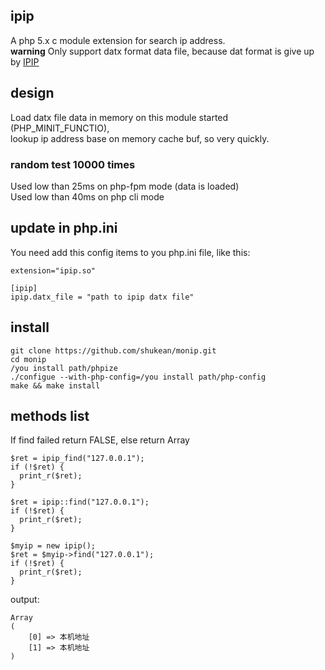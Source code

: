 ## ipip  
A php 5.x c module extension for search ip address.  
**warning**
Only support datx format data file, because dat format is give up by [IPIP](https://en.ipip.net/?origin=CN)  

## design 
Load datx file data in memory on this module started (PHP_MINIT_FUNCTIO),  
lookup ip address base on memory cache buf, so very quickly.  
### random test 10000 times  
Used low than 25ms on php-fpm mode (data is loaded)  
Used low than 40ms on php cli mode  

## update in php.ini
You need add this config items to you php.ini file, like this:  
```
extension="ipip.so"

[ipip]
ipip.datx_file = "path to ipip datx file"
```

## install
```
git clone https://github.com/shukean/monip.git  
cd monip  
/you install path/phpize  
./configue --with-php-config=/you install path/php-config  
make && make install  
```

## methods list
If find failed return FALSE, else return Array  
```
$ret = ipip_find("127.0.0.1");
if (!$ret) {
  print_r($ret);
}
```

```
$ret = ipip::find("127.0.0.1");
if (!$ret) {
  print_r($ret);
}
```

```
$myip = new ipip();
$ret = $myip->find("127.0.0.1");
if (!$ret) {
  print_r($ret);
}
```

output:  
```
Array
(
    [0] => 本机地址
    [1] => 本机地址
)
```